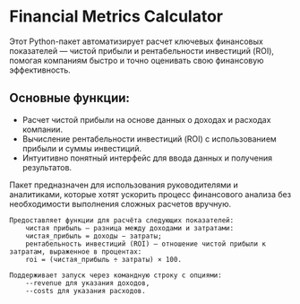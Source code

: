 # Financial Metrics Calculator

Этот Python-пакет автоматизирует расчет ключевых финансовых показателей — чистой прибыли и рентабельности инвестиций (ROI), помогая компаниям быстро и точно оценивать свою финансовую эффективность. 

## Основные функции:
- Расчет чистой прибыли на основе данных о доходах и расходах компании.
- Вычисление рентабельности инвестиций (ROI) с использованием прибыли и суммы инвестиций.
- Интуитивно понятный интерфейс для ввода данных и получения результатов.

Пакет предназначен для использования руководителями и аналитиками, которые хотят ускорить процесс финансового анализа без необходимости выполнения сложных расчетов вручную.

    Предоставляет функции для расчёта следующих показателей:
        чистая прибыль — разница между доходами и затратами:
        чистая_прибыль = доходы − затраты;
        рентабельность инвестиций (ROI) — отношение чистой прибыли к затратам, выраженное в процентах:
        roi = (чистая_прибыль ÷ затраты) × 100.

    Поддерживает запуск через командную строку с опциями:
        --revenue для указания доходов,
        --costs для указания расходов.